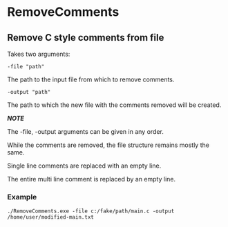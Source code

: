 # RemoveComments

## Remove C style comments from file

Takes two arguments:

    -file "path"

The path to the input file from which to remove comments.

    -output "path"

The path to which the new file with the comments removed will be created.

***NOTE***

The -file, -output arguments can be given in any order.

While the comments are removed, the file structure remains mostly the same.

Single line comments are replaced with an empty line.

The entire multi line comment is replaced by an empty line.

### Example

    ./RemoveComments.exe -file c:/fake/path/main.c -output /home/user/modified-main.txt
